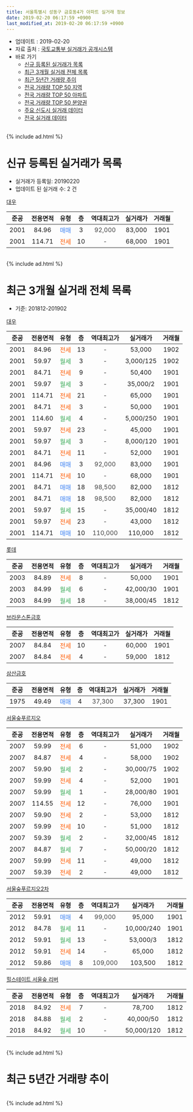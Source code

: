 ```yaml
---
title: 서울특별시 성동구 금호동4가 아파트 실거래 정보
date: 2019-02-20 06:17:59 +0900
last_modified_at: 2019-02-20 06:17:59 +0900
---
```


* 업데이트 : 2019-02-20
* 자료 출처 : [국토교통부 실거래가 공개시스템](http://rt.molit.go.kr)
* 바로 가기
    * [신규 등록된 실거래가 목록](#신규-등록된-실거래가-목록)
    * [최근 3개월 실거래 전체 목록](#최근-3개월-실거래-전체-목록)
    * [최근 5년간 거래량 추이](#최근-5년간-거래량-추이)
    * [전국 거래량 TOP 50 지역](https://inasie.github.io/apt-trade-info/최근-3개월-전국에서-가장-거래가-많이-발생한-지역)
    * [전국 거래량 TOP 50 아파트](https://inasie.github.io/apt-trade-info/최근-3개월-전국에서-가장-거래가-많이-발생한-아파트)
    * [전국 거래량 TOP 50 분양권](https://inasie.github.io/apt-trade-info/최근-3개월-전국에서-가장-거래가-많이-발생한-분양권)
    * [주요 신도시 실거래 데이터](https://inasie.github.io/apt-trade-info/주요-신도시)
    * [전국 실거래 데이터](https://inasie.github.io/apt-trade-info/전국)
<br>
{% include ad.html %}
<br>

# 신규 등록된 실거래가 목록
* 실거래가 등록일: 20190220
* 업데이트 된 실거래 수: 2 건


[대우](https://search.naver.com/search.naver?query=%EC%84%9C%EC%9A%B8%ED%8A%B9%EB%B3%84%EC%8B%9C+%EC%84%B1%EB%8F%99%EA%B5%AC+%EA%B8%88%ED%98%B8%EB%8F%994%EA%B0%80+%EB%8C%80%EC%9A%B0)

|준공|전용면적|유형|층|역대최고가|실거래가|거래월|
|:---:|:---:|:---:|:---:|:---:|:---:|:---:|
|2001|84.96|<span style="color:#4285f3">매매</span>|3|<span style="color:#444444">92,000</span>|83,000|1901|
|2001|114.71|<span style="color:#ff5a00">전세</span>|10|<span style="color:#444444">-</span>|68,000|1901|


<br>
{% include ad.html %}
<br>

# 최근 3개월 실거래 전체 목록
* 기준: 201812-201902


[대우](https://search.naver.com/search.naver?query=%EC%84%9C%EC%9A%B8%ED%8A%B9%EB%B3%84%EC%8B%9C+%EC%84%B1%EB%8F%99%EA%B5%AC+%EA%B8%88%ED%98%B8%EB%8F%994%EA%B0%80+%EB%8C%80%EC%9A%B0)

|준공|전용면적|유형|층|역대최고가|실거래가|거래월|
|:---:|:---:|:---:|:---:|:---:|:---:|:---:|
|2001|84.96|<span style="color:#ff5a00">전세</span>|13|<span style="color:#444444">-</span>|53,000|1902|
|2001|59.97|<span style="color:#34a853">월세</span>|3|<span style="color:#444444">-</span>|3,000/125|1902|
|2001|84.71|<span style="color:#ff5a00">전세</span>|9|<span style="color:#444444">-</span>|50,400|1901|
|2001|59.97|<span style="color:#34a853">월세</span>|3|<span style="color:#444444">-</span>|35,000/2|1901|
|2001|114.71|<span style="color:#ff5a00">전세</span>|21|<span style="color:#444444">-</span>|65,000|1901|
|2001|84.71|<span style="color:#ff5a00">전세</span>|3|<span style="color:#444444">-</span>|50,000|1901|
|2001|114.60|<span style="color:#34a853">월세</span>|4|<span style="color:#444444">-</span>|5,000/250|1901|
|2001|59.97|<span style="color:#ff5a00">전세</span>|23|<span style="color:#444444">-</span>|45,000|1901|
|2001|59.97|<span style="color:#34a853">월세</span>|3|<span style="color:#444444">-</span>|8,000/120|1901|
|2001|84.71|<span style="color:#ff5a00">전세</span>|11|<span style="color:#444444">-</span>|52,000|1901|
|2001|84.96|<span style="color:#4285f3">매매</span>|3|<span style="color:#444444">92,000</span>|83,000|1901|
|2001|114.71|<span style="color:#ff5a00">전세</span>|10|<span style="color:#444444">-</span>|68,000|1901|
|2001|84.71|<span style="color:#4285f3">매매</span>|18|<span style="color:#444444">98,500</span>|82,000|1812|
|2001|84.71|<span style="color:#4285f3">매매</span>|18|<span style="color:#444444">98,500</span>|82,000|1812|
|2001|59.97|<span style="color:#34a853">월세</span>|15|<span style="color:#444444">-</span>|35,000/40|1812|
|2001|59.97|<span style="color:#ff5a00">전세</span>|23|<span style="color:#444444">-</span>|43,000|1812|
|2001|114.71|<span style="color:#4285f3">매매</span>|10|<span style="color:#444444">110,000</span>|110,000|1812|

[롯데](https://search.naver.com/search.naver?query=%EC%84%9C%EC%9A%B8%ED%8A%B9%EB%B3%84%EC%8B%9C+%EC%84%B1%EB%8F%99%EA%B5%AC+%EA%B8%88%ED%98%B8%EB%8F%994%EA%B0%80+%EB%A1%AF%EB%8D%B0)

|준공|전용면적|유형|층|역대최고가|실거래가|거래월|
|:---:|:---:|:---:|:---:|:---:|:---:|:---:|
|2003|84.89|<span style="color:#ff5a00">전세</span>|8|<span style="color:#444444">-</span>|50,000|1901|
|2003|84.99|<span style="color:#34a853">월세</span>|6|<span style="color:#444444">-</span>|42,000/30|1901|
|2003|84.99|<span style="color:#34a853">월세</span>|18|<span style="color:#444444">-</span>|38,000/45|1812|

[브라운스톤금호](https://search.naver.com/search.naver?query=%EC%84%9C%EC%9A%B8%ED%8A%B9%EB%B3%84%EC%8B%9C+%EC%84%B1%EB%8F%99%EA%B5%AC+%EA%B8%88%ED%98%B8%EB%8F%994%EA%B0%80+%EB%B8%8C%EB%9D%BC%EC%9A%B4%EC%8A%A4%ED%86%A4%EA%B8%88%ED%98%B8)

|준공|전용면적|유형|층|역대최고가|실거래가|거래월|
|:---:|:---:|:---:|:---:|:---:|:---:|:---:|
|2007|84.84|<span style="color:#ff5a00">전세</span>|10|<span style="color:#444444">-</span>|60,000|1901|
|2007|84.84|<span style="color:#ff5a00">전세</span>|4|<span style="color:#444444">-</span>|59,000|1812|

[삼산금호](https://search.naver.com/search.naver?query=%EC%84%9C%EC%9A%B8%ED%8A%B9%EB%B3%84%EC%8B%9C+%EC%84%B1%EB%8F%99%EA%B5%AC+%EA%B8%88%ED%98%B8%EB%8F%994%EA%B0%80+%EC%82%BC%EC%82%B0%EA%B8%88%ED%98%B8)

|준공|전용면적|유형|층|역대최고가|실거래가|거래월|
|:---:|:---:|:---:|:---:|:---:|:---:|:---:|
|1975|49.49|<span style="color:#4285f3">매매</span>|4|<span style="color:#444444">37,300</span>|37,300|1901|

[서울숲푸르지오](https://search.naver.com/search.naver?query=%EC%84%9C%EC%9A%B8%ED%8A%B9%EB%B3%84%EC%8B%9C+%EC%84%B1%EB%8F%99%EA%B5%AC+%EA%B8%88%ED%98%B8%EB%8F%994%EA%B0%80+%EC%84%9C%EC%9A%B8%EC%88%B2%ED%91%B8%EB%A5%B4%EC%A7%80%EC%98%A4)

|준공|전용면적|유형|층|역대최고가|실거래가|거래월|
|:---:|:---:|:---:|:---:|:---:|:---:|:---:|
|2007|59.99|<span style="color:#ff5a00">전세</span>|6|<span style="color:#444444">-</span>|51,000|1902|
|2007|84.87|<span style="color:#ff5a00">전세</span>|4|<span style="color:#444444">-</span>|58,000|1902|
|2007|59.90|<span style="color:#34a853">월세</span>|2|<span style="color:#444444">-</span>|30,000/75|1902|
|2007|59.99|<span style="color:#ff5a00">전세</span>|4|<span style="color:#444444">-</span>|52,000|1901|
|2007|59.99|<span style="color:#34a853">월세</span>|1|<span style="color:#444444">-</span>|28,000/80|1901|
|2007|114.55|<span style="color:#ff5a00">전세</span>|12|<span style="color:#444444">-</span>|76,000|1901|
|2007|59.90|<span style="color:#ff5a00">전세</span>|2|<span style="color:#444444">-</span>|53,000|1812|
|2007|59.99|<span style="color:#ff5a00">전세</span>|10|<span style="color:#444444">-</span>|51,000|1812|
|2007|59.39|<span style="color:#34a853">월세</span>|2|<span style="color:#444444">-</span>|32,000/45|1812|
|2007|84.87|<span style="color:#34a853">월세</span>|7|<span style="color:#444444">-</span>|50,000/20|1812|
|2007|59.99|<span style="color:#ff5a00">전세</span>|11|<span style="color:#444444">-</span>|49,000|1812|
|2007|59.39|<span style="color:#ff5a00">전세</span>|2|<span style="color:#444444">-</span>|49,000|1812|

[서울숲푸르지오2차](https://search.naver.com/search.naver?query=%EC%84%9C%EC%9A%B8%ED%8A%B9%EB%B3%84%EC%8B%9C+%EC%84%B1%EB%8F%99%EA%B5%AC+%EA%B8%88%ED%98%B8%EB%8F%994%EA%B0%80+%EC%84%9C%EC%9A%B8%EC%88%B2%ED%91%B8%EB%A5%B4%EC%A7%80%EC%98%A42%EC%B0%A8)

|준공|전용면적|유형|층|역대최고가|실거래가|거래월|
|:---:|:---:|:---:|:---:|:---:|:---:|:---:|
|2012|59.91|<span style="color:#4285f3">매매</span>|4|<span style="color:#444444">99,000</span>|95,000|1901|
|2012|84.78|<span style="color:#34a853">월세</span>|11|<span style="color:#444444">-</span>|10,000/240|1901|
|2012|59.91|<span style="color:#34a853">월세</span>|13|<span style="color:#444444">-</span>|53,000/3|1812|
|2012|59.91|<span style="color:#ff5a00">전세</span>|14|<span style="color:#444444">-</span>|65,000|1812|
|2012|59.86|<span style="color:#4285f3">매매</span>|8|<span style="color:#444444">109,000</span>|103,500|1812|

[힐스테이트 서울숲 리버](https://search.naver.com/search.naver?query=%EC%84%9C%EC%9A%B8%ED%8A%B9%EB%B3%84%EC%8B%9C+%EC%84%B1%EB%8F%99%EA%B5%AC+%EA%B8%88%ED%98%B8%EB%8F%994%EA%B0%80+%ED%9E%90%EC%8A%A4%ED%85%8C%EC%9D%B4%ED%8A%B8+%EC%84%9C%EC%9A%B8%EC%88%B2+%EB%A6%AC%EB%B2%84)

|준공|전용면적|유형|층|역대최고가|실거래가|거래월|
|:---:|:---:|:---:|:---:|:---:|:---:|:---:|
|2018|84.92|<span style="color:#ff5a00">전세</span>|7|<span style="color:#444444">-</span>|78,700|1812|
|2018|84.88|<span style="color:#34a853">월세</span>|2|<span style="color:#444444">-</span>|40,000/50|1812|
|2018|84.92|<span style="color:#34a853">월세</span>|10|<span style="color:#444444">-</span>|50,000/120|1812|


<br>
{% include ad.html %}
<br>

# 최근 5년간 거래량 추이


<div style="width:100%;">
    <canvas id="deal_progress" height="200"></canvas>
</div>

<script>
new Chart(document.getElementById("deal_progress"), {
    type: 'line',
    data: {
        labels: ['201402','201403','201404','201405','201406','201407','201408','201409','201410','201411','201412','201501','201502','201503','201504','201505','201506','201507','201508','201509','201510','201511','201512','201601','201602','201603','201604','201605','201606','201607','201608','201609','201610','201611','201612','201701','201702','201703','201704','201705','201706','201707','201708','201709','201710','201711','201712','201801','201802','201803','201804','201805','201806','201807','201808','201809','201810','201811','201812','201901','201902'],
        datasets: [{
            label: '매매',
            pointRadius: 1,
            data: [32, 30, 22, 15, 22, 31, 47, 33, 31, 25, 22, 30, 29, 48, 25, 33, 32, 37, 24, 22, 35, 21, 14, 16, 17, 27, 22, 27, 56, 38, 36, 27, 38, 18, 14, 11, 21, 23, 29, 50, 38, 34, 15, 24, 15, 28, 15, 38, 18, 10, 8, 6, 12, 8, 44, 19, 5, 13, 4, 3, 0],
            borderColor: "rgba(255, 201, 14, 1)",
            backgroundColor: "rgba(255, 201, 14, 0.5)",
            fill: false,
            lineTension: 0
        },{
            label: '전월세',
            pointRadius: 1,
            data: [35, 42, 29, 36, 45, 60, 86, 45, 30, 29, 34, 39, 30, 48, 31, 16, 21, 23, 33, 20, 18, 20, 29, 40, 26, 30, 25, 25, 31, 38, 45, 37, 34, 30, 26, 24, 40, 39, 37, 30, 30, 29, 17, 26, 26, 29, 34, 48, 57, 65, 55, 35, 47, 38, 50, 34, 29, 27, 15, 16, 5],
            borderColor: "rgba(0, 141, 185, 1)",
            backgroundColor: "rgba(0, 141, 185, 0.5)",
            fill: false,
            lineTension: 0
        }
        ]
    },
    options: {
        responsive: true,
        title: {
            display: false
        },
        tooltips: {
            mode: 'index',
            intersect: false
        },
        hover: {
            mode: 'nearest',
            intersect: true
        },
        scales: {
            xAxes: [{
                display: true,
                scaleLabel: {
                    display: true,
                    labelString: '년/월'
                }
            }],
            yAxes: [{
                display: true,
                ticks: {
                    suggestedMin: 0,
                },
                scaleLabel: {
                    display: true,
                    labelString: '실거래 수'
                }
            }]
        }
    }
});

</script>


<br>
{% include ad.html %}
<br>

